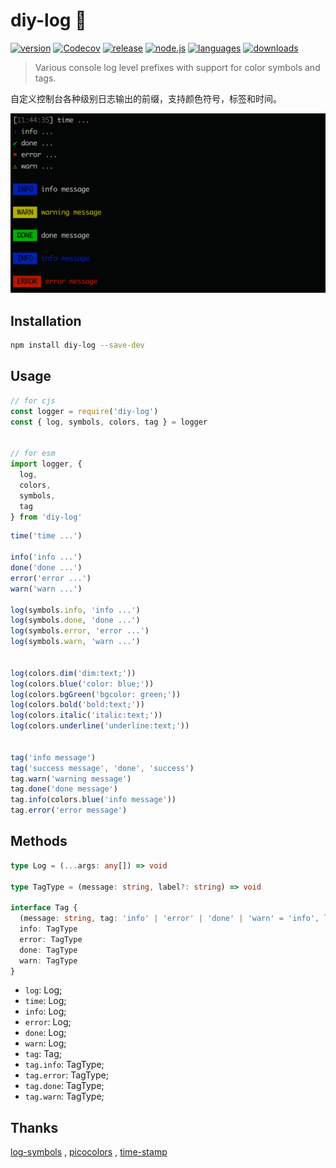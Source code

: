 # diy-log 🌈

[![version](https://img.shields.io/npm/v/diy-log?style=flat-square)](https://www.npmjs.com/package/diy-log)
[![Codecov](https://img.shields.io/codecov/c/github/meqn/diy-log?token=HYQ5I268HN&style=flat-square&logo=codecov)](https://codecov.io/gh/Meqn/diy-log)
[![release](https://img.shields.io/github/actions/workflow/status/meqn/diy-log/release.yml?style=flat-square)](https://github.com/Meqn/pipflow/releases)
[![node.js](https://img.shields.io/node/v/diy-log?style=flat-square&logo=nodedotjs)](https://nodejs.org/en/about/releases/)
[![languages](https://img.shields.io/github/languages/top/meqn/diy-log?style=flat-square)](https://github.com/Meqn/diy-log)
[![downloads](https://img.shields.io/npm/dm/diy-log?style=flat-square)](https://www.npmjs.com/package/diy-log)



> Various console log level prefixes with support for color symbols and tags.

自定义控制台各种级别日志输出的前缀，支持颜色符号，标签和时间。


![img](./example/screenshot.png)



## Installation

```bash
npm install diy-log --save-dev
```



## Usage

```js
// for cjs
const logger = require('diy-log')
const { log, symbols, colors, tag } = logger


// for esm
import logger, {
  log,
  colors,
  symbols,
  tag
} from 'diy-log'
```

```js
time('time ...')

info('info ...')
done('done ...')
error('error ...')
warn('warn ...')

log(symbols.info, 'info ...')
log(symbols.done, 'done ...')
log(symbols.error, 'error ...')
log(symbols.warn, 'warn ...')


log(colors.dim('dim:text;'))
log(colors.blue('color: blue;'))
log(colors.bgGreen('bgcolor: green;'))
log(colors.bold('bold:text;'))
log(colors.italic('italic:text;'))
log(colors.underline('underline:text;'))


tag('info message')
tag('success message', 'done', 'success')
tag.warn('warning message')
tag.done('done message')
tag.info(colors.blue('info message'))
tag.error('error message')
```

## Methods

```ts
type Log = (...args: any[]) => void

type TagType = (message: string, label?: string) => void

interface Tag {
  (message: string, tag: 'info' | 'error' | 'done' | 'warn' = 'info', label?: string): void
  info: TagType
  error: TagType
  done: TagType
  warn: TagType
}
```

- `log`: Log;
- `time`: Log;
- `info`: Log;
- `error`: Log;
- `done`: Log;
- `warn`: Log;
- `tag`: Tag;
- `tag.info`: TagType;
- `tag.error`: TagType;
- `tag.done`: TagType;
- `tag.warn`: TagType;


## Thanks

[log-symbols](https://github.com/sindresorhus/log-symbols) , [picocolors](https://github.com/alexeyraspopov/picocolors) , [time-stamp](https://github.com/jonschlinkert/time-stamp)
